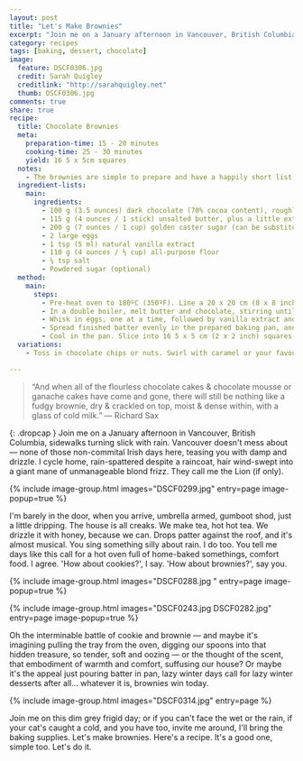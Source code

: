 ```yaml
---
layout: post
title: "Let's Make Brownies"
excerpt: "Join me on a January afternoon in Vancouver, British Columbia, sidewalks turning slick with rain. Vancouver doesn't mess about ― none of those non-commital Irish days here, teasing you with damp and drizzle."
category: recipes
tags: [baking, dessert, chocolate]
image:
  feature: DSCF0306.jpg
  credit: Sarah Quigley
  creditlink: "http://sarahquigley.net"
  thumb: DSCF0306.jpg
comments: true
share: true
recipe:
  title: Chocolate Brownies
  meta:
    preparation-time: 15 - 20 minutes
    cooking-time: 25 - 30 minutes
    yield: 16 5 x 5cm squares
  notes:
    - The brownies are simple to prepare and have a happily short list of ingredients me. If you, like me, prefer a fudgy brownie, air on the side of a shorter baking time. If you prefer a cakey brownie, I may need to have a lively debate with you on the subject. If you don't have a double boiler, a mixing bowl over a pot of hot water will do just as well.
  ingredient-lists:
    main:
      ingredients:
        - 100 g (3.5 ounces) dark chocolate (70% cocoa content), roughly chopped
        - 115 g (4 ounces / 1 stick) unsalted butter, plus a little extra for greasing pans
        - 200 g (7 ounces / 1 cup) golden caster sugar (can be substituted with any natural sugar, or if necessary, white sugar)
        - 2 large eggs
        - 1 tsp (5 ml) natural vanilla extract
        - 110 g (4 ounces / ⅔ cup) all-purpose flour
        - ¼ tsp salt
        - Powdered sugar (optional)
  method:
    main:
      steps:
        - Pre-heat oven to 180ºC (350ºF). Line a 20 x 20 cm (8 x 8 inch) baking pan with parchment paper (or aluminium foil), and butter the parchment. The paper should extend above at least 2 edges of the pan.
        - In a double boiler, melt butter and chocolate, stirring until smooth. Remove from the heat, and whisk in sugar until fully combined.
        - Whisk in eggs, one at a time, followed by vanilla extract and salt. Finally, using a wooden spoon or rubber spatula, stir in flour.
        - Spread finished batter evenly in the prepared baking pan, and bake for 25 - 30 minutes, or until a toothpick inserted into centre comes out moslty clean (a crumb or two are okay, especially if you like your brownies fudgy).
        - Cool in the pan. Slice into 16 5 x 5 cm (2 x 2 inch) squares, or however you fancy. For a touch of class, dust with a little powdered sugar.
  variations:
    - Toss in chocolate chips or nuts. Swirl with caramel or your favourite nut butter. Spike with alcohol. Or find your inner kid and stud with your favourite candy! There's no end to the wonderful things you could do with these brownies.

---
```


> “And when all of the flourless chocolate cakes & chocolate mousse or ganache cakes have come and gone, there will still be nothing like a fudgy brownie, dry & crackled on top, moist & dense within, with a glass of cold milk.” ― Richard Sax

{: .dropcap }
Join me on a January afternoon in Vancouver, British Columbia, sidewalks turning slick with rain. Vancouver doesn't mess about ― none of those non-commital Irish days here, teasing you with damp and drizzle. I cycle home, rain-spattered despite a raincoat, hair wind-swept into a giant mane of unmanageable blond frizz. They call me the Lion (if only).

{% include image-group.html images="DSCF0299.jpg" entry=page image-popup=true %}

I'm barely in the door, when you arrive, umbrella armed, gumboot shod, just a little dripping. The house is all creaks. We make tea, hot hot tea. We drizzle it with honey, because we can. Drops patter against the roof, and it's almost musical. You sing something silly about rain. I do too. You tell me days like this call for a hot oven full of home-baked somethings, comfort food. I agree. 'How about cookies?', I say. 'How about brownies?', say you.

{% include image-group.html images="DSCF0288.jpg " entry=page image-popup=true %}

{% include image-group.html images="DSCF0243.jpg DSCF0282.jpg" entry=page image-popup=true %}

Oh the interminable battle of cookie and brownie ― and maybe it's imagining pulling the tray from the oven, digging our spoons into that hidden treasure, so tender, soft and oozing  ― or the thought of the scent, that embodiment of warmth and comfort, suffusing our house? Or maybe it's the appeal just pouring batter in pan, lazy winter days call for lazy winter desserts after all... whatever it is, brownies win today.

{% include image-group.html images="DSCF0314.jpg" entry=page %}

Join me on this dim grey frigid day; or if you can't face the wet or the rain, if your cat's caught a cold, and you have too, invite me around,  I'll bring the baking supplies. Let's make brownies. Here's a recipe. It's a good one, simple too. Let's do it.
